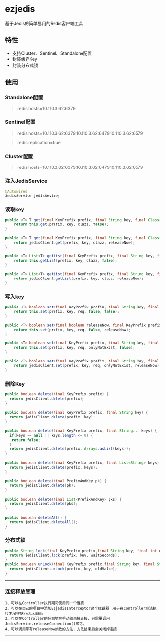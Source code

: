 # ezjedis
基于Jedis的简单易用的Redis客户端工具

## 特性
* 支持Cluster、Sentinel、Standalone配置
* 封装缓存Key
* 封装分布式锁

## 使用

### Standalone配置
> redis.hosts=10.110.3.62:6379

### Sentinel配置
>redis.hosts=10.110.3.62:6379,10.110.3.62:6479,10.110.3.62:6579

>redis.replication=true

### Cluster配置
>redis.hosts=10.110.3.62:6379,10.110.3.62:6479,10.110.3.62:6579

### 注入JedisService ###

```java
@Autowired
JedisService jedisSevice;
```

### 读取key ###

```java
public <T> T get(final KeyPrefix prefix, final String key, final Class<T> clazz) {
	return this.get(prefix, key, clazz, false);
}

public <T> T get(final KeyPrefix prefix, final String key, final Class<T> clazz, final boolean releaseNow) {
	return jedisClient.get(prefix, key, clazz, releaseNow);
}

public <T> List<T> getList(final KeyPrefix prefix, final String key, final Class<T> clazz) {
	return this.getList(prefix, key, clazz, false);
}

public <T> List<T> getList(final KeyPrefix prefix, final String key, final Class<T> clazz, final boolean releaseNow) {
	return jedisClient.getList(prefix, key, clazz, releaseNow);
}
```
### 写入key ###

```java
public <T> boolean set(final KeyPrefix prefix, final String key, final T req) {
	return this.set(prefix, key, req, false, false);
}

public <T> boolean set(final boolean releaseNow, final KeyPrefix prefix, final String key, final T req) {
	return this.set(prefix, key, req, false, releaseNow);
}

public <T> boolean set(final KeyPrefix prefix, final String key, final T req, final boolean onlyNotExist) {
	return this.set(prefix, key, req, onlyNotExist, false);
}

public <T> boolean set(final KeyPrefix prefix, final String key, final T req, final boolean onlyNotExist, final boolean releaseNow) {
	return jedisClient.set(prefix, key, req, onlyNotExist, releaseNow);
}
```

### 删除Key ###
```java
public boolean delete(final KeyPrefix prefix) {
  return jedisClient.delete(prefix);
}
	
public boolean delete(final KeyPrefix prefix, final String key) {
  return jedisClient.delete(prefix, key);
}
	
public boolean delete(final KeyPrefix prefix, final String... keys) {
  if(keys == null || keys.length <= 0) {
   return false;
  }
  return jedisClient.delete(prefix, Arrays.asList(keys));
}
	
public boolean delete(final KeyPrefix prefix, final List<String> keys) {
  return jedisClient.delete(prefix, keys);
}
	
public boolean delete(final PrefixAndKey pk) {
  return jedisClient.delete(pk);
}
	
public boolean delete(final List<PrefixAndKey> pks) {
  return jedisClient.delete(pks);
}
	
public boolean deleteAll() {
  return jedisClient.deleteAll();
}
```

### 分布式锁 ###
```java
public String lock(final KeyPrefix prefix,final String key, final int waitSeconds) {
  return jedisClient.lock(prefix, key, waitSeconds);
}
public boolean unLock(final KeyPrefix prefix,final String key, final String oldValue) {
  return jedisClient.unLock(prefix, key, oldValue);
}
```

--------------------

### 连接释放管理 ###
	1、可以在Controller执行期间使用同一个连接
	2、可以在自己的项目中添加EzjedisInterceptor这个拦截器，用于在Controller方法执行末尾释放redis连接。
	3、可以在Controller的任意地方手动结束掉连接，只需要调用JedisService.releaseConnection()即可。
	4、可以调用带有releaseNow参数的方法，方法结束后会关闭掉连接
----------------
